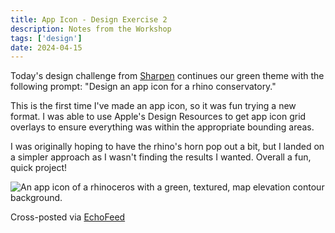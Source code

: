 ```yaml
---
title: App Icon - Design Exercise 2
description: Notes from the Workshop
tags: ['design']
date: 2024-04-15
---
```


Today's design challenge from [Sharpen](https://sharpen.design/) continues our green theme with the following prompt: "Design an app icon for a rhino conservatory."

This is the first time I've made an app icon, so it was fun trying a new format. I was able to use Apple's Design Resources to get app icon grid overlays to ensure everything was within the appropriate bounding areas.

I was originally hoping to have the rhino's horn pop out a bit, but I landed on a simpler approach as I wasn't finding the results I wanted. Overall a fun, quick project!

![An app icon of a rhinoceros with a green, textured, map elevation contour background.](https://cdn.scribbles.page/rails/active_storage/representations/proxy/eyJfcmFpbHMiOnsibWVzc2FnZSI6IkJBaHBBcWMzIiwiZXhwIjpudWxsLCJwdXIiOiJibG9iX2lkIn19--207ef39b3d346fa7d1390d45f621bdad2b9663db/eyJfcmFpbHMiOnsibWVzc2FnZSI6IkJBaDdDRG9MWm05eWJXRjBTU0lJY0c1bkJqb0dSVlE2RkhKbGMybDZaVjkwYjE5c2FXMXBkRnNIYVFJQUNHa0NBQVk2Q25OaGRtVnlld2M2Q25OMGNtbHdWRG9NY1hWaGJHbDBlV2xrIiwiZXhwIjpudWxsLCJwdXIiOiJ2YXJpYXRpb24ifX0=--768aeab7fb7843d85fe5b2b4ba237e06e6ef604f/Design%20Exercise%202.png)



Cross-posted via [EchoFeed](https://echofeed.app)